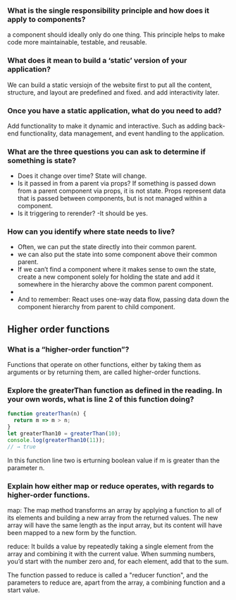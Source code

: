 ### What is the single responsibility principle and how does it apply to components?
a component should ideally only do one thing. This principle helps to make code more maintainable, testable, and reusable.
### What does it mean to build a ‘static’ version of your application?
We can build a static versiojn of the website first to put all the content, structure, and layout are predefined and fixed. and add interactivity later.
### Once you have a static application, what do you need to add?
Add functionality to make it dynamic and interactive. Such as adding back-end functionality, data management, and event handling to the application.
### What are the three questions you can ask to determine if something is state?
- Does it change over time?
State will change.
- Is it passed in from a parent via props?
If something is passed down from a parent component via props, it is not state. Props represent data that is passed between components, but is not managed within a component.
- Is it triggering to rerender?
-It should be yes.
### How can you identify where state needs to live?
- Often, we can put the state directly into their common parent.
- we can also put the state into some component above their common parent.
- If we can’t find a component where it makes sense to own the state, create a new component solely for holding the state and add it somewhere in the hierarchy above the common parent component. 
- 
- And to remember: React uses one-way data flow, passing data down the component hierarchy from parent to child component. 

## Higher order functions

### What is a “higher-order function”?
Functions that operate on other functions, either by taking them as arguments or by returning them, are called higher-order functions. 

### Explore the greaterThan function as defined in the reading. In your own words, what is line 2 of this function doing?
```js
function greaterThan(n) {
  return m => m > n;
}
let greaterThan10 = greaterThan(10);
console.log(greaterThan10(11));
// → true
```
In this function line two is erturning boolean value if m is greater than the parameter n. 

### Explain how either map or reduce operates, with regards to higher-order functions.
map: The map method transforms an array by applying a function to all of its elements and building a new array from the returned values. The new array will have the same length as the input array, but its content will have been mapped to a new form by the function.

reduce:  It builds a value by repeatedly taking a single element from the array and combining it with the current value. When summing numbers, you’d start with the number zero and, for each element, add that to the sum.

The function passed to reduce is called a "reducer function", and the parameters to reduce are, apart from the array, a combining function and a start value. 
